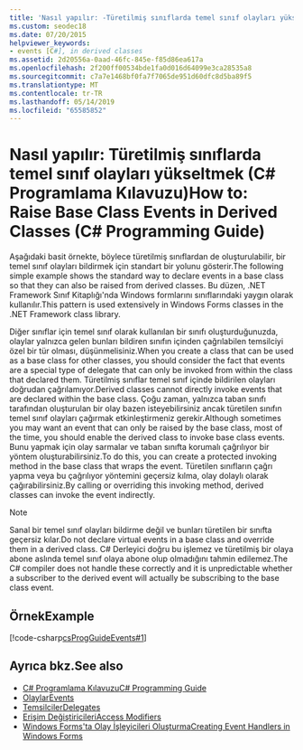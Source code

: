 ```yaml
---
title: 'Nasıl yapılır: -Türetilmiş sınıflarda temel sınıf olayları yükseltmek C# Programlama Kılavuzu'
ms.custom: seodec18
ms.date: 07/20/2015
helpviewer_keywords:
- events [C#], in derived classes
ms.assetid: 2d20556a-0aad-46fc-845e-f85d86ea617a
ms.openlocfilehash: 2f200ff00534bde1fa0d016d64099e3ca28535a8
ms.sourcegitcommit: c7a7e1468bf0fa7f7065de951d60dfc8d5ba89f5
ms.translationtype: MT
ms.contentlocale: tr-TR
ms.lasthandoff: 05/14/2019
ms.locfileid: "65585852"
---
```

# <a name="how-to-raise-base-class-events-in-derived-classes-c-programming-guide"></a><span data-ttu-id="5d671-102">Nasıl yapılır: Türetilmiş sınıflarda temel sınıf olayları yükseltmek (C# Programlama Kılavuzu)</span><span class="sxs-lookup"><span data-stu-id="5d671-102">How to: Raise Base Class Events in Derived Classes (C# Programming Guide)</span></span>
<span data-ttu-id="5d671-103">Aşağıdaki basit örnekte, böylece türetilmiş sınıflardan de oluşturulabilir, bir temel sınıf olayları bildirmek için standart bir yolunu gösterir.</span><span class="sxs-lookup"><span data-stu-id="5d671-103">The following simple example shows the standard way to declare events in a base class so that they can also be raised from derived classes.</span></span> <span data-ttu-id="5d671-104">Bu düzen, .NET Framework Sınıf Kitaplığı'nda Windows formlarını sınıflarındaki yaygın olarak kullanılır.</span><span class="sxs-lookup"><span data-stu-id="5d671-104">This pattern is used extensively in Windows Forms classes in the .NET Framework class library.</span></span>  
  
 <span data-ttu-id="5d671-105">Diğer sınıflar için temel sınıf olarak kullanılan bir sınıfı oluşturduğunuzda, olaylar yalnızca gelen bunları bildiren sınıfın içinden çağrılabilen temsilciyi özel bir tür olması, düşünmelisiniz.</span><span class="sxs-lookup"><span data-stu-id="5d671-105">When you create a class that can be used as a base class for other classes, you should consider the fact that events are a special type of delegate that can only be invoked from within the class that declared them.</span></span> <span data-ttu-id="5d671-106">Türetilmiş sınıflar temel sınıf içinde bildirilen olayları doğrudan çağrılamıyor.</span><span class="sxs-lookup"><span data-stu-id="5d671-106">Derived classes cannot directly invoke events that are declared within the base class.</span></span> <span data-ttu-id="5d671-107">Çoğu zaman, yalnızca taban sınıfı tarafından oluşturulan bir olay bazen isteyebilirsiniz ancak türetilen sınıfın temel sınıf olayları çağırmak etkinleştirmeniz gerekir.</span><span class="sxs-lookup"><span data-stu-id="5d671-107">Although sometimes you may want an event that can only be raised by the base class, most of the time, you should enable the derived class to invoke base class events.</span></span> <span data-ttu-id="5d671-108">Bunu yapmak için olay sarmalar ve taban sınıfta korumalı çağrılıyor bir yöntem oluşturabilirsiniz.</span><span class="sxs-lookup"><span data-stu-id="5d671-108">To do this, you can create a protected invoking method in the base class that wraps the event.</span></span> <span data-ttu-id="5d671-109">Türetilen sınıfların çağrı yapma veya bu çağrılıyor yöntemini geçersiz kılma, olay dolaylı olarak çağırabilirsiniz.</span><span class="sxs-lookup"><span data-stu-id="5d671-109">By calling or overriding this invoking method, derived classes can invoke the event indirectly.</span></span>  
  
> [!NOTE]
>  <span data-ttu-id="5d671-110">Sanal bir temel sınıf olayları bildirme değil ve bunları türetilen bir sınıfta geçersiz kılar.</span><span class="sxs-lookup"><span data-stu-id="5d671-110">Do not declare virtual events in a base class and override them in a derived class.</span></span> <span data-ttu-id="5d671-111">C# Derleyici doğru bu işlemez ve türetilmiş bir olaya abone aslında temel sınıf olaya abone olup olmadığını tahmin edilemez.</span><span class="sxs-lookup"><span data-stu-id="5d671-111">The C# compiler does not handle these correctly and it is unpredictable whether a subscriber to the derived event will actually be subscribing to the base class event.</span></span>  
  
## <a name="example"></a><span data-ttu-id="5d671-112">Örnek</span><span class="sxs-lookup"><span data-stu-id="5d671-112">Example</span></span>  
 [!code-csharp[csProgGuideEvents#1](~/samples/snippets/csharp/VS_Snippets_VBCSharp/csProgGuideEvents/CS/Events.cs#1)]  
  
## <a name="see-also"></a><span data-ttu-id="5d671-113">Ayrıca bkz.</span><span class="sxs-lookup"><span data-stu-id="5d671-113">See also</span></span>

- [<span data-ttu-id="5d671-114">C# Programlama Kılavuzu</span><span class="sxs-lookup"><span data-stu-id="5d671-114">C# Programming Guide</span></span>](../../../csharp/programming-guide/index.md)
- [<span data-ttu-id="5d671-115">Olaylar</span><span class="sxs-lookup"><span data-stu-id="5d671-115">Events</span></span>](../../../csharp/programming-guide/events/index.md)
- [<span data-ttu-id="5d671-116">Temsilciler</span><span class="sxs-lookup"><span data-stu-id="5d671-116">Delegates</span></span>](../../../csharp/programming-guide/delegates/index.md)
- [<span data-ttu-id="5d671-117">Erişim Değiştiricileri</span><span class="sxs-lookup"><span data-stu-id="5d671-117">Access Modifiers</span></span>](../../../csharp/programming-guide/classes-and-structs/access-modifiers.md)
- [<span data-ttu-id="5d671-118">Windows Forms'ta Olay İşleyicileri Oluşturma</span><span class="sxs-lookup"><span data-stu-id="5d671-118">Creating Event Handlers in Windows Forms</span></span>](../../../../docs/framework/winforms/creating-event-handlers-in-windows-forms.md)
